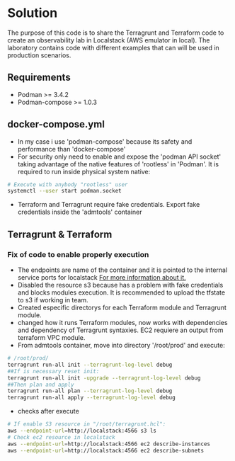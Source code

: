 # Solution
The purpose of this code is to share the Terragrunt and Terraform code to create an observability lab in Localstack (AWS emulator in local). The laboratory contains code with different examples that can will be used in production scenarios.
## Requirements
- Podman >= 3.4.2
- Podman-compose >= 1.0.3

## docker-compose.yml
- In my case i use 'podman-compose' because its safety and performance than 'docker-compose' 
- For security only need to enable and expose the 'podman API socket' taking advantage of the native 
  features of 'rootless' in 'Podman'. It is required to run inside physical system native:
```bash
# Execute with anybody "rootless" user
systemctl --user start podman.socket
```
- Terraform and Terragrunt require fake credentials. Export fake credentials inside the 'admtools' container


## Terragrunt & Terraform
### Fix of code to enable properly execution
- The endpoints are name of the container and it is pointed to the internal service ports for localstack
  [For more information about it.](https://docs.localstack.cloud/references/external-ports/)
- Disabled the resource s3 because has a problem with fake credentials and blocks modules execution. It is recommended to upload the tfstate to s3 if working in team.
- Created especific directorys for each Terraform module and Terragrunt module.
- changed how it runs Terraform modules, now works with dependencies and dependency of Terragrunt 
syntaxies. EC2 requiere an output from terraform VPC module.
- From admtools container, move into directory '/root/prod' and execute:
```bash
# /root/prod/
terragrunt run-all init --terragrunt-log-level debug
##If is necessary reset init:
terragrunt run-all init -upgrade --terragrunt-log-level debug
##Then plan and apply
terragrunt run-all plan --terragrunt-log-level debug
terragrunt run-all apply --terragrunt-log-level debug
```
- checks after execute
```bash
# If enable S3 resource in "/root/terragrunt.hcl": 
aws --endpoint-url=http://localstack:4566 s3 ls
# Check ec2 resource in localstack
aws --endpoint-url=http://localstack:4566 ec2 describe-instances
aws --endpoint-url=http://localstack:4566 ec2 describe-subnets
```